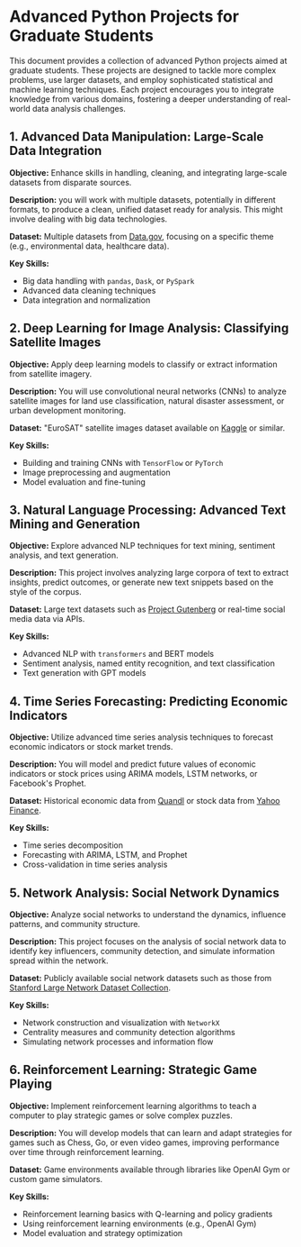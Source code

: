 # Advanced Python Projects for Graduate Students

This document provides a collection of advanced Python projects aimed at graduate  students. These projects are designed to tackle more complex problems, use larger datasets, and employ sophisticated statistical and machine learning techniques. Each project encourages you to integrate knowledge from various domains, fostering a deeper understanding of real-world data analysis challenges.

## 1. Advanced Data Manipulation: Large-Scale Data Integration

**Objective:** Enhance skills in handling, cleaning, and integrating large-scale datasets from disparate sources.

**Description:** you will work with multiple datasets, potentially in different formats, to produce a clean, unified dataset ready for analysis. This might involve dealing with big data technologies.

**Dataset:** Multiple datasets from [Data.gov](https://www.data.gov/), focusing on a specific theme (e.g., environmental data, healthcare data).

**Key Skills:**
- Big data handling with `pandas`, `Dask`, or `PySpark`
- Advanced data cleaning techniques
- Data integration and normalization

## 2. Deep Learning for Image Analysis: Classifying Satellite Images

**Objective:** Apply deep learning models to classify or extract information from satellite imagery.

**Description:** You will use convolutional neural networks (CNNs) to analyze satellite images for land use classification, natural disaster assessment, or urban development monitoring.

**Dataset:** "EuroSAT" satellite images dataset available on [Kaggle](https://www.kaggle.com/apollo2506/eurosat-dataset) or similar.

**Key Skills:**
- Building and training CNNs with `TensorFlow` or `PyTorch`
- Image preprocessing and augmentation
- Model evaluation and fine-tuning

## 3. Natural Language Processing: Advanced Text Mining and Generation

**Objective:** Explore advanced NLP techniques for text mining, sentiment analysis, and text generation.

**Description:** This project involves analyzing large corpora of text to extract insights, predict outcomes, or generate new text snippets based on the style of the corpus.

**Dataset:** Large text datasets such as [Project Gutenberg](https://www.gutenberg.org/) or real-time social media data via APIs.

**Key Skills:**
- Advanced NLP with `transformers` and BERT models
- Sentiment analysis, named entity recognition, and text classification
- Text generation with GPT models

## 4. Time Series Forecasting: Predicting Economic Indicators

**Objective:** Utilize advanced time series analysis techniques to forecast economic indicators or stock market trends.

**Description:** You will model and predict future values of economic indicators or stock prices using ARIMA models, LSTM networks, or Facebook's Prophet.

**Dataset:** Historical economic data from [Quandl](https://www.quandl.com/) or stock data from [Yahoo Finance](https://finance.yahoo.com/).

**Key Skills:**
- Time series decomposition
- Forecasting with ARIMA, LSTM, and Prophet
- Cross-validation in time series analysis

## 5. Network Analysis: Social Network Dynamics

**Objective:** Analyze social networks to understand the dynamics, influence patterns, and community structure.

**Description:** This project focuses on the analysis of social network data to identify key influencers, community detection, and simulate information spread within the network.

**Dataset:** Publicly available social network datasets such as those from [Stanford Large Network Dataset Collection](https://snap.stanford.edu/data/).

**Key Skills:**
- Network construction and visualization with `NetworkX`
- Centrality measures and community detection algorithms
- Simulating network processes and information flow

## 6. Reinforcement Learning: Strategic Game Playing

**Objective:** Implement reinforcement learning algorithms to teach a computer to play strategic games or solve complex puzzles.

**Description:** You will develop models that can learn and adapt strategies for games such as Chess, Go, or even video games, improving performance over time through reinforcement learning.

**Dataset:** Game environments available through libraries like OpenAI Gym or custom game simulators.

**Key Skills:**
- Reinforcement learning basics with Q-learning and policy gradients
- Using reinforcement learning environments (e.g., OpenAI Gym)
- Model evaluation and strategy optimization